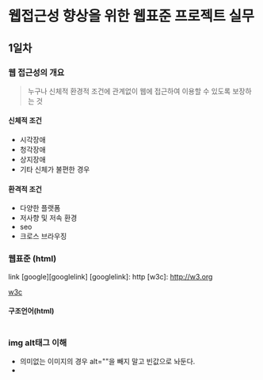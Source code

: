 # 웹접근성 향상을 위한 웹표준 프로젝트 실무
## 1일차 
### 웹 접근성의 개요
> 누구나 신체적 환경적 조건에 관계없이 웹에 접근하여 이용할 수 있도록 보장하는 것
#### 신체적 조건
+ 시각장애
+ 청각장애
+ 상지장애
+ 기타 신체가 불편한 경우
#### 환격적 조건
+ 다양한 플랫폼
+ 저사향 및 저속 환경
+ seo
+ 크로스 브라우징

### 웹표준 (html)
link [google][googlelink]
[googlelink]: http
[w3c]: http://w3.org

[w3c](http://w3.org)
#### 구조언어(html)
```

```

### img alt태그 이해
+ 의미없는 이미지의 경우 alt=""을 빼지 말고 빈값으로 놔둔다.
+ 